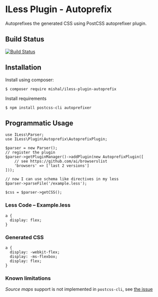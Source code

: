 # ILess Plugin - Autoprefix

Autoprefixes the generated CSS using PostCSS autoprefixer plugin.

## Build Status

[![Build Status](https://travis-ci.org/mishal/iless-plugin-autoprefix.svg)](https://travis-ci.org/mishal/iless-plugin-autoprefix)

## Installation

Install using composer:

    $ composer require mishal/iless-plugin-autoprefix

Install requirements

    $ npm install postcss-cli autoprefixer

## Programmatic Usage

    use ILess\Parser;
    use ILess\Plugin\Autoprefix\AutoprefixPlugin;

    $parser = new Parser();
    // register the plugin
    $parser->getPluginManager()->addPlugin(new AutoprefixPlugin([
        // see https://github.com/ai/browserslist
        'browsers' => ['last 2 versions']
    ]));

    // now I can use schema like directives in my less
    $parser->parseFile('/example.less');

    $css = $parser->getCSS();

### Less Code – Example.less

    a {
      display: flex;
    }


### Generated CSS

    a {
      display: -webkit-flex;
      display: -ms-flexbox;
      display: flex;
    }

### Known limitations

*Source maps* support is not implemented in `postcss-cli`, see [the issue](https://github.com/code42day/postcss-cli/issues/3)
